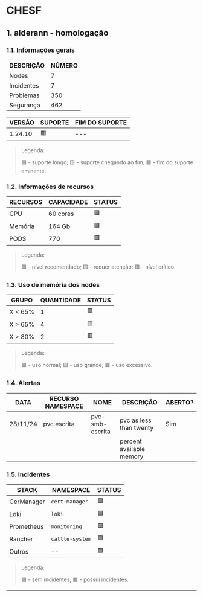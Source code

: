 # CHESF
## 1. alderann - homologação
### 1.1. Informações gerais
| DESCRIÇÃO  | NÚMERO |
|------------|--------|
| Nodes      |      7 |
| Incidentes |      7 |
| Problemas  |    350 |
| Segurança  |    462 |

| VERSÃO  | SUPORTE | FIM DO SUPORTE |
|---------|---------|----------------|
| 1.24.10 | 🟥      | ---            |

> Legenda:
>
> 🟩 - suporte longo; 🟨 - suporte chegando ao fim; 🟥 - fim do suporte eminente.
### 1.2. Informações de recursos
| RECURSOS | CAPACIDADE | STATUS |
|----------|------------|--------|
| CPU      | 60 cores   | 🟩     |
| Memória  | 164 Gb     | 🟩     |
| PODS     |        770 | 🟩     |

> Legenda:
>
> 🟩 - nível recomendado; 🟨 - requer atenção; 🟥 - nível crítico.
### 1.3. Uso de memória dos nodes
|  GRUPO  | QUANTIDADE | STATUS |
|---------|------------|--------|
| X < 65% |          1 | 🟩     |
| X > 65% |          4 | 🟨     |
| X > 80% |          2 | 🟥     |

> Legenda:
>
> 🟩 - uso normal; 🟨 - uso grande; 🟥 - uso excessivo.
### 1.4. Alertas
|   DATA   | RECURSO NAMESPACE |      NOME       |           DESCRIÇÃO            | ABERTO? |
|----------|-------------------|-----------------|--------------------------------|---------|
| 28/11/24 | pvc.escrita       | pvc-smb-escrita | pvc as less than twenty        | Sim     |
|          |                   |                 | percent available memory       |         |

### 1.5. Incidentes
|   STACK    |    NAMESPACE    | STATUS |
|------------|-----------------|--------|
| CerManager | `cert-manager`  | 🟩     |
| Loki       | `loki`          | 🟩     |
| Prometheus | `monitoring`    | 🟩     |
| Rancher    | `cattle-system` | 🟩     |
| Outros     | --              | 🟩     |

> Legenda:
>
> 🟩 - sem incidentes; 🟥 - possui incidentes.
---
